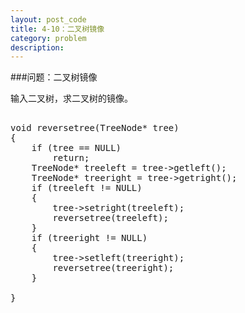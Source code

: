 ```yaml
---
layout: post_code
title: 4-10：二叉树镜像
category: problem
description: 
---
```


###问题：二叉树镜像

输入二叉树，求二叉树的镜像。

<pre class="brush: cpp">

void reversetree(TreeNode* tree)
{
	if (tree == NULL)
		return;
	TreeNode* treeleft = tree->getleft();
	TreeNode* treeright = tree->getright();
	if (treeleft != NULL)
	{
		tree->setright(treeleft);
		reversetree(treeleft);
	}
	if (treeright != NULL)
	{
		tree->setleft(treeright);
		reversetree(treeright);
	}

}

</pre>
